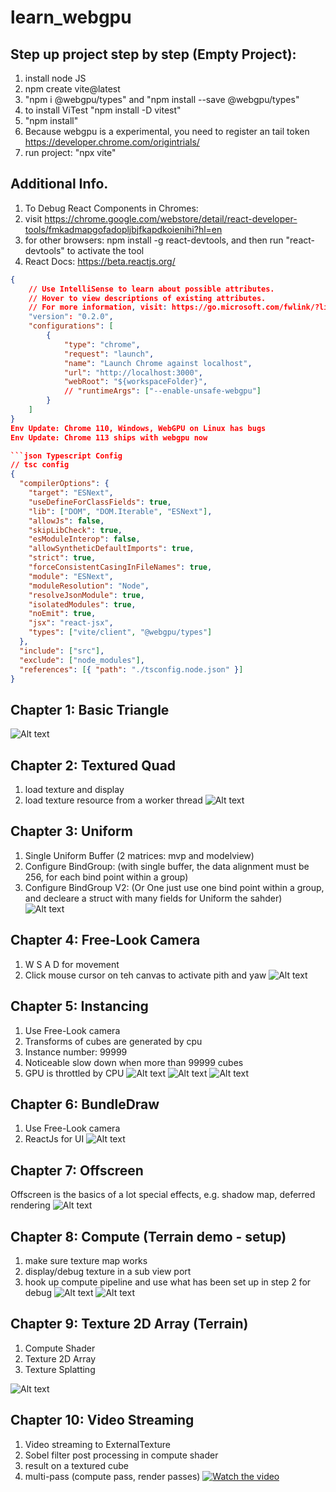 # learn_webgpu

## Step up project step by step (Empty Project):

1. install node JS
2. npm create vite@latest
3. "npm i @webgpu/types" and "npm install --save @webgpu/types"
4. to install ViTest "npm install -D vitest"
5. "npm install"
6. Because webgpu is a experimental, you need to register an tail token https://developer.chrome.com/origintrials/
7. run project: "npx vite"

## Additional Info.

1. To Debug React Components in Chromes:
1. visit https://chrome.google.com/webstore/detail/react-developer-tools/fmkadmapgofadopljbjfkapdkoienihi?hl=en
1. for other browsers: npm install -g react-devtools, and then run "react-devtools" to activate the tool
1. React Docs: https://beta.reactjs.org/

````json VSCode launch Script
{
    // Use IntelliSense to learn about possible attributes.
    // Hover to view descriptions of existing attributes.
    // For more information, visit: https://go.microsoft.com/fwlink/?linkid=830387
    "version": "0.2.0",
    "configurations": [
        {
            "type": "chrome",
            "request": "launch",
            "name": "Launch Chrome against localhost",
            "url": "http://localhost:3000",
            "webRoot": "${workspaceFolder}",
            // "runtimeArgs": ["--enable-unsafe-webgpu"]
        }
    ]
}
Env Update: Chrome 110, Windows, WebGPU on Linux has bugs
Env Update: Chrome 113 ships with webgpu now

```json Typescript Config
// tsc config
{
  "compilerOptions": {
    "target": "ESNext",
    "useDefineForClassFields": true,
    "lib": ["DOM", "DOM.Iterable", "ESNext"],
    "allowJs": false,
    "skipLibCheck": true,
    "esModuleInterop": false,
    "allowSyntheticDefaultImports": true,
    "strict": true,
    "forceConsistentCasingInFileNames": true,
    "module": "ESNext",
    "moduleResolution": "Node",
    "resolveJsonModule": true,
    "isolatedModules": true,
    "noEmit": true,
    "jsx": "react-jsx",
    "types": ["vite/client", "@webgpu/types"]
  },
  "include": ["src"],
  "exclude": ["node_modules"],
  "references": [{ "path": "./tsconfig.node.json" }]
}

````

## Chapter 1: Basic Triangle

![Alt text](https://github.com/bigdimboom/learn_webgpu/blob/main/images/basic_triangle.JPG "Chapter 1")

## Chapter 2: Textured Quad

1. load texture and display
2. load texture resource from a worker thread
   ![Alt text](https://github.com/bigdimboom/learn_webgpu/blob/main/images/textured_quad.jpg "Chapter 2")

## Chapter 3: Uniform

1. Single Uniform Buffer (2 matrices: mvp and modelview)
2. Configure BindGroup: (with single buffer, the data alignment must be 256, for each bind point within a group)
3. Configure BindGroup V2: (Or One just use one bind point within a group, and decleare a struct with many fields for Uniform the sahder)  
   ![Alt text](https://github.com/bigdimboom/learn_webgpu/blob/main/images/spin_cube.gif "Chapter 3")

## Chapter 4: Free-Look Camera

1. W S A D for movement
2. Click mouse cursor on teh canvas to activate pith and yaw
   ![Alt text](https://github.com/bigdimboom/learn_webgpu/blob/main/images/freelookcam.gif "Chapter 4")

## Chapter 5: Instancing

1. Use Free-Look camera
2. Transforms of cubes are generated by cpu
3. Instance number: 99999
4. Noticeable slow down when more than 99999 cubes
5. GPU is throttled by CPU
   ![Alt text](https://github.com/bigdimboom/learn_webgpu/blob/main/images/instancing.gif "Chapter 5")
   ![Alt text](https://github.com/bigdimboom/learn_webgpu/blob/main/images/instancing_bench.jpg "Chapter 5")
   ![Alt text](https://github.com/bigdimboom/learn_webgpu/blob/main/images/instancing_bench2.jpg "Chapter 5")

## Chapter 6: BundleDraw

1. Use Free-Look camera
2. ReactJs for UI
   ![Alt text](https://github.com/bigdimboom/learn_webgpu/blob/main/images/bundle_draw.gif "Chapter 6")

## Chapter 7: Offscreen

Offscreen is the basics of a lot special effects, e.g. shadow map, deferred rendering
![Alt text](https://github.com/bigdimboom/learn_webgpu/blob/main/images/offscreen.gif "Chapter 7")

## Chapter 8: Compute (Terrain demo - setup)

1. make sure texture map works
2. display/debug texture in a sub view port
3. hook up compute pipeline and use what has been set up in step 2 for debug
   ![Alt text](https://github.com/bigdimboom/learn_webgpu/blob/main/images/compute1.jpg "Chapter 8")
   ![Alt text](https://github.com/bigdimboom/learn_webgpu/blob/main/images/compute2.jpg "Chapter 8")

## Chapter 9: Texture 2D Array (Terrain)

1. Compute Shader
2. Texture 2D Array
3. Texture Splatting

![Alt text](https://github.com/bigdimboom/learn_webgpu/blob/main/images/terrain.jpg "Chapter 9")

## Chapter 10: Video Streaming

1. Video streaming to ExternalTexture
2. Sobel filter post processing in compute shader
3. result on a textured cube
4. multi-pass (compute pass, render passes)
   [![Watch the video](https://github.com/bigdimboom/learn_webgpu/blob/main/images/video_streaming.jpg "Chapter 9")](https://youtu.be/NW6BlnECCks)
